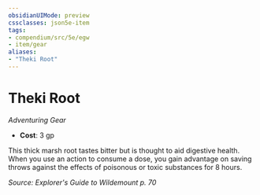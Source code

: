 ```yaml
---
obsidianUIMode: preview
cssclasses: json5e-item
tags:
- compendium/src/5e/egw
- item/gear
aliases: 
- "Theki Root"
---
```

# Theki Root
*Adventuring Gear*  

- **Cost**: 3 gp

This thick marsh root tastes bitter but is thought to aid digestive health. When you use an action to consume a dose, you gain advantage on saving throws against the effects of poisonous or toxic substances for 8 hours.

*Source: Explorer's Guide to Wildemount p. 70*